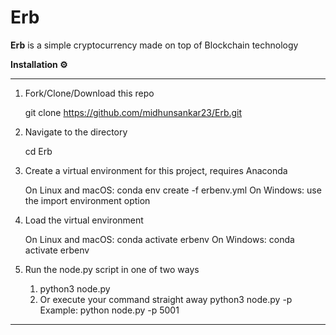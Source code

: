 # **Erb**
**Erb** is a simple cryptocurrency made on top of Blockchain technology

**Installation ⚙️**

------------


1. Fork/Clone/Download this repo 
	

    git clone https://github.com/midhunsankar23/Erb.git
2. Navigate to the directory 
	

    cd Erb
3. Create a virtual environment for this project, requires Anaconda

     On Linux and macOS: conda env create -f erbenv.yml 
     On Windows: use the import environment option
4. Load the virtual environment 


    On Linux and macOS: conda activate erbenv 
    On Windows: conda activate erbenv
5. Run the node.py script in one of two ways 


     1. python3 node.py 
     2. Or execute your command straight away python3 node.py -p 
     Example: python node.py -p 5001
	 
	 

------------

